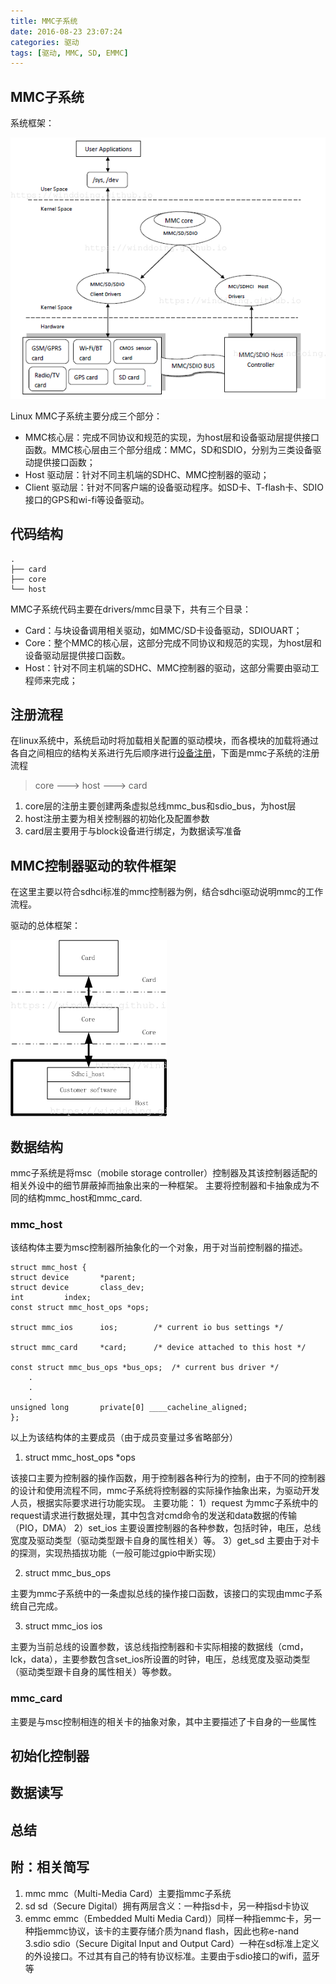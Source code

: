 ```yaml
---
title: MMC子系统
date: 2016-08-23 23:07:24
categories: 驱动
tags: [驱动, MMC, SD, EMMC]
---
```



## MMC子系统

系统框架：

![mmc子系统](/images/mmc_framework.png)

<!---more--->

Linux MMC子系统主要分成三个部分：

- MMC核心层：完成不同协议和规范的实现，为host层和设备驱动层提供接口函数。MMC核心层由三个部分组成：MMC，SD和SDIO，分别为三类设备驱动提供接口函数；
- Host 驱动层：针对不同主机端的SDHC、MMC控制器的驱动；
- Client 驱动层：针对不同客户端的设备驱动程序。如SD卡、T-flash卡、SDIO接口的GPS和wi-fi等设备驱动。

## 代码结构

```
.                                  
├── card                                        
├── core                           
└── host                 
```
MMC子系统代码主要在drivers/mmc目录下，共有三个目录：

- Card：与块设备调用相关驱动，如MMC/SD卡设备驱动，SDIOUART；
- Core：整个MMC的核心层，这部分完成不同协议和规范的实现，为host层和设备驱动层提供接口函数。
- Host：针对不同主机端的SDHC、MMC控制器的驱动，这部分需要由驱动工程师来完成；

## 注册流程

在linux系统中，系统启动时将加载相关配置的驱动模块，而各模块的加载将通过各自之间相应的结构关系进行先后顺序进行[设备注册](/posts/linux_kernel_initcall.md)，下面是mmc子系统的注册流程

> core ---> host ---> card

1. core层的注册主要创建两条虚拟总线mmc_bus和sdio_bus，为host层
2. host注册主要为相关控制器的初始化及配置参数
3. card层主要用于与block设备进行绑定，为数据读写准备

## MMC控制器驱动的软件框架

在这里主要以符合sdhci标准的mmc控制器为例，结合sdhci驱动说明mmc的工作流程。

驱动的总体框架：

![mmc驱动软件框架](/images/mmc_software_struct.png)

## 数据结构

mmc子系统是将msc（mobile storage controller）控制器及其该控制器适配的相关外设中的细节屏蔽掉而抽象出来的一种框架。
主要将控制器和卡抽象成为不同的结构mmc_host和mmc_card.

### mmc_host
  该结构体主要为msc控制器所抽象化的一个对象，用于对当前控制器的描述。
```
struct mmc_host {
struct device		*parent;
struct device		class_dev;
int			index;
const struct mmc_host_ops *ops;

struct mmc_ios		ios;		/* current io bus settings */

struct mmc_card		*card;		/* device attached to this host */

const struct mmc_bus_ops *bus_ops;	/* current bus driver */
    .
    .
    .
unsigned long		private[0] ____cacheline_aligned;
};
```
以上为该结构体的主要成员（由于成员变量过多省略部分）

1.  struct mmc_host_ops *ops

该接口主要为控制器的操作函数，用于控制器各种行为的控制，由于不同的控制器的设计和使用流程不同，mmc子系统将控制器的实际操作抽象出来，为驱动开发人员，根据实际要求进行功能实现。
主要功能：
  1）request
    为mmc子系统中的request请求进行数据处理，其中包含对cmd命令的发送和data数据的传输（PIO，DMA）
  2）set_ios
    主要设置控制器的各种参数，包括时钟，电压，总线宽度及驱动类型（驱动类型跟卡自身的属性相关）等。
  3）get_sd
    主要由于对卡的探测，实现热插拔功能（一般可能过gpio中断实现）

2. struct mmc_bus_ops

主要为mmc子系统中的一条虚拟总线的操作接口函数，该接口的实现由mmc子系统自己完成。

3. struct mmc_ios		ios

主要为当前总线的设置参数，该总线指控制器和卡实际相接的数据线（cmd，lck，data），主要参数包含set_ios所设置的时钟，电压，总线宽度及驱动类型（驱动类型跟卡自身的属性相关）等参数。

### mmc_card

  主要是与msc控制相连的相关卡的抽象对象，其中主要描述了卡自身的一些属性

## 初始化控制器

## 数据读写

## 总结

## 附：相关简写

1. mmc
  mmc（Multi-Media Card）主要指mmc子系统
2. sd
  sd（Secure Digital）拥有两层含义：一种指sd卡，另一种指sd卡协议
3. emmc
  emmc（Embedded Multi Media Card)）同样一种指emmc卡，另一种指emmc协议，该卡的主要存储介质为nand flash，因此也称e-nand
3.sdio
  sdio（Secure Digital Input and Output Card）一种在sd标准上定义的外设接口。不过其有自己的特有协议标准。主要由于sdio接口的wifi，蓝牙等
